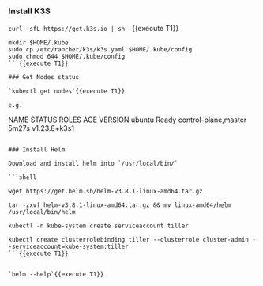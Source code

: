 ### Install K3S

`curl -sfL https://get.k3s.io | sh -`{{execute T1}}

```shell
mkdir $HOME/.kube
sudo cp /etc/rancher/k3s/k3s.yaml $HOME/.kube/config
sudo chmod 644 $HOME/.kube/config
```{{execute T1}}

### Get Nodes status

`kubectl get nodes`{{execute T1}}

e.g.

```
NAME     STATUS   ROLES                  AGE     VERSION
ubuntu   Ready    control-plane,master   5m27s   v1.23.8+k3s1
```

### Install Helm

Download and install helm into `/usr/local/bin/`

```shell

wget https://get.helm.sh/helm-v3.8.1-linux-amd64.tar.gz

tar -zxvf helm-v3.8.1-linux-amd64.tar.gz && mv linux-amd64/helm /usr/local/bin/helm

kubectl -n kube-system create serviceaccount tiller
 
kubectl create clusterrolebinding tiller --clusterrole cluster-admin --serviceaccount=kube-system:tiller 
```{{execute T1}}


`helm --help`{{execute T1}}

